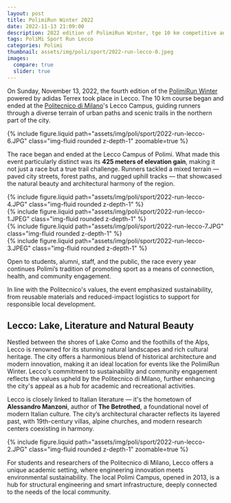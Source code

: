 ```yaml
---
layout: post
title: PolimiRun Winter 2022
date: 2022-11-13 21:09:00
description: 2022 edition of PolimiRun Winter, tge 10 km competitive and non-competitive trail race through the city and hills of Lecco.
tags: PoliMi Sport Run Lecco
categories: Polimi
thumbnail: assets/img/poli/sport/2022-run-lecco-0.jpeg
images:
  compare: true
  slider: true
---
```

On Sunday, November 13, 2022, the fourth edition of the [PolimiRun Winter](https://www.sport.polimi.it/eventi/polimirun-winter) powered by adidas Terrex took place in Lecco. The 10 km course began and ended at the [Politecnico di Milano](https://www.polimi.it)'s Lecco Campus, guiding runners through a diverse terrain of urban paths and scenic trails in the northern part of the city. 

<div class="row mt-3">
    <div class="col-sm mt-3 mt-md-0">
        {% include figure.liquid path="assets/img/poli/sport/2022-run-lecco-6.JPG" class="img-fluid rounded z-depth-1" zoomable=true %}
    </div>
</div>

The race began and ended at the Lecco Campus of Polimi. What made this event particularly distinct was its **425 meters of elevation gain**, making it not just a race but a true trail challenge. Runners tackled a mixed terrain — paved city streets, forest paths, and rugged uphill tracks — that showcased the natural beauty and architectural harmony of the region. 

<div class="row justify-content-sm-center">
    <div class="col-sm-8 mt-3 mt-md-0">
        {% include figure.liquid path="assets/img/poli/sport/2022-run-lecco-4.JPG" class="img-fluid rounded z-depth-1" %}
    </div>
    <div class="col-sm-4 mt-3 mt-md-0">
        {% include figure.liquid path="assets/img/poli/sport/2022-run-lecco-1.JPEG" class="img-fluid rounded z-depth-1" %}
    </div>
</div>
<div class="row justify-content-sm-center">
    <div class="col-sm-8 mt-3 mt-md-0">
        {% include figure.liquid path="assets/img/poli/sport/2022-run-lecco-7.JPG" class="img-fluid rounded z-depth-1" %}
    </div>
    <div class="col-sm-4 mt-3 mt-md-0">
        {% include figure.liquid path="assets/img/poli/sport/2022-run-lecco-3.JPEG" class="img-fluid rounded z-depth-1" %}
    </div>
</div>

Open to students, alumni, staff, and the public, the race every year continues Polimi’s tradition of promoting sport as a means of connection, health, and community engagement.

In line with the Politecnico's values, the event emphasized sustainability, from reusable materials and reduced-impact logistics to support for responsible local development.



## Lecco: Lake, Literature and Natural Beauty

Nestled between the shores of Lake Como and the foothills of the Alps, Lecco is renowned for its stunning natural landscapes and rich cultural heritage. The city offers a harmonious blend of historical architecture and modern innovation, making it an ideal location for events like the PolimiRun Winter. Lecco's commitment to sustainability and community engagement reflects the values upheld by the Politecnico di Milano, further enhancing the city's appeal as a hub for academic and recreational activities.

Lecco is closely linked to Italian literature — it's the hometown of **Alessandro Manzoni**, author of **The Betrothed**, a foundational novel of modern Italian culture. The city’s architectural character reflects its layered past, with 19th-century villas, alpine churches, and modern research centers coexisting in harmony.

<div class="row mt-3">
    <div class="col-sm mt-3 mt-md-0">
        {% include figure.liquid path="assets/img/poli/sport/2022-run-lecco-2.JPG" class="img-fluid rounded z-depth-1" zoomable=true %}
    </div>
</div>

For students and researchers of the Politecnico di Milano, Lecco offers a unique academic setting, where engineering innovation meets environmental sustainability. The local Polimi Campus, opened in 2013, is a hub for structural engineering and smart infrastructure, deeply connected to the needs of the local community.